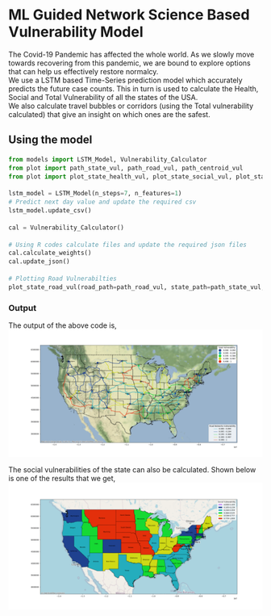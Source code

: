 # ML Guided Network Science Based Vulnerability Model
The Covid-19 Pandemic has affected the whole world. As we slowly move towards recovering from this pandemic, we are bound to explore options that can help us effectively restore normalcy. 
<br />We use a LSTM based Time-Series prediction model which accurately predicts the future case counts. This in turn is used to calculate the Health, Social and Total Vulnerability of all the states of the USA. 
<br /> We also calculate travel bubbles or corridors (using the Total vulnerability calculated) that give an insight on which ones are the safest.  

## Using the model
```python
from models import LSTM_Model, Vulnerability_Calculator
from plot import path_state_vul, path_road_vul, path_centroid_vul
from plot import plot_state_health_vul, plot_state_social_vul, plot_state_road_vul

lstm_model = LSTM_Model(n_steps=7, n_features=1)
# Predict next day value and update the required csv
lstm_model.update_csv()

cal = Vulnerability_Calculator()

# Using R codes calculate files and update the required json files
cal.calculate_weights()
cal.update_json()

# Plotting Road Vulnerabilties
plot_state_road_vul(road_path=path_road_vul, state_path=path_state_vul, centroid_path=path_centroid_vul)
```
### Output
The output of the above code is, 
![Road Vulnerabilities](media/road_vul.png)

The social vulnerabilities of the state can also be calculated. Shown below is one of the results that we get,
![Social Vulnerabilities](media/social_vul.png)
